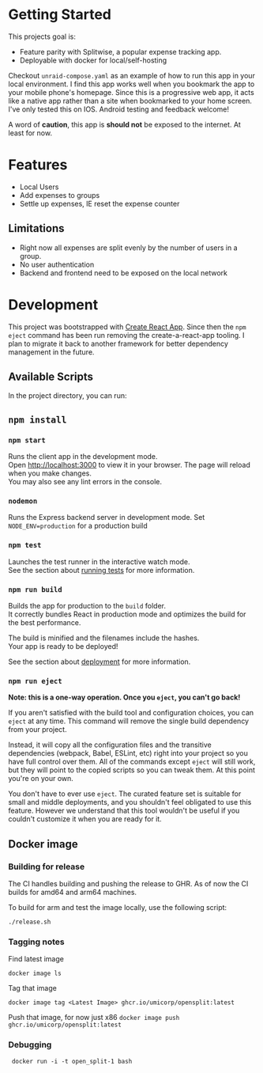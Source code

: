 # Getting Started 

This projects goal is:

* Feature parity with Splitwise, a popular expense tracking app.
* Deployable with docker for local/self-hosting


Checkout `unraid-compose.yaml` as an example of how to run this app in your local environment.
I find this app works well when you bookmark the app to your mobile phone's homepage. Since this is a progressive web app,
it acts like a native app rather than a site when bookmarked to your home screen. 
I've only tested this on IOS. Android testing and feedback welcome!

A word of **caution**, this app is **should not** be exposed to the internet. At least for now.

# Features

* Local Users
* Add expenses to groups
* Settle up expenses, IE reset the expense counter

## Limitations 

* Right now all expenses are split evenly by the number of users in a group.
* No user authentication
* Backend and frontend need to be exposed on the local network

# Development
This project was bootstrapped with [Create React App](https://github.com/facebook/create-react-app).
Since then the ``npm eject`` command has been run removing the create-a-react-app tooling. 
I plan to migrate it back to another framework for better dependency management in the future.

## Available Scripts

In the project directory, you can run:

## `npm install`

### `npm start`

Runs the client app in the development mode.\
Open [http://localhost:3000](http://localhost:3000) to view it in your browser.
The page will reload when you make changes.\
You may also see any lint errors in the console.

### `nodemon`

Runs the Express backend server in development mode. Set ``NODE_ENV=production`` for a production build

### `npm test`

Launches the test runner in the interactive watch mode.\
See the section about [running tests](https://facebook.github.io/create-react-app/docs/running-tests) for more information.

### `npm run build`

Builds the app for production to the `build` folder.\
It correctly bundles React in production mode and optimizes the build for the best performance.

The build is minified and the filenames include the hashes.\
Your app is ready to be deployed!

See the section about [deployment](https://facebook.github.io/create-react-app/docs/deployment) for more information.

### `npm run eject`

**Note: this is a one-way operation. Once you `eject`, you can't go back!**

If you aren't satisfied with the build tool and configuration choices, you can `eject` at any time. This command will remove the single build dependency from your project.

Instead, it will copy all the configuration files and the transitive dependencies (webpack, Babel, ESLint, etc) right into your project so you have full control over them. All of the commands except `eject` will still work, but they will point to the copied scripts so you can tweak them. At this point you're on your own.

You don't have to ever use `eject`. The curated feature set is suitable for small and middle deployments, and you shouldn't feel obligated to use this feature. However we understand that this tool wouldn't be useful if you couldn't customize it when you are ready for it.


## Docker image

### Building for release

The CI handles building and pushing the release to GHR. As of now the CI builds for amd64 and arm64 machines.

To build for arm and test the image locally, use the following script:
```
./release.sh                      
```

### Tagging notes

Find latest image

``docker image ls``

Tag that image

``docker image tag <Latest Image> ghcr.io/umicorp/opensplit:latest``

Push that image, for now just x86
``docker image push ghcr.io/umicorp/opensplit:latest ``

### Debugging 

`` docker run -i -t open_split-1 bash``
